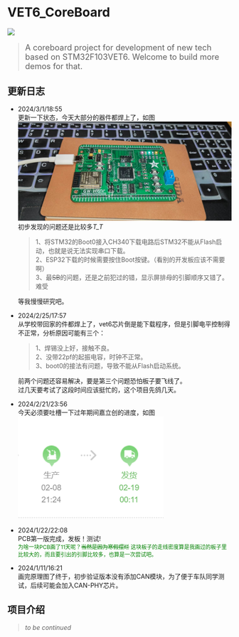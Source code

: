   # VET6_CoreBoard    
![](/pic/VET6-coreboard.1.png)
> <span style="font-size: 18px;">A coreboard project for development of new tech based on STM32F103VET6. Welcome to build more demos for that.</span>
## 更新日志  
  + 2024/3/1/18:55  
    更新一下状态，今天大部分的器件都焊上了，如图  
    ![](/pic/实物1.jpg)     
    初步发现的问题还是比较多*T_T*   
    >1、将STM32的Boot0接入CH340下载电路后STM32不能从Flash启动，也就是说无法实现串口下载。   
    2、ESP32下载的时候需要按住Boot按键。（看别的开发板应该不需要啊）    
    3、最~~SB~~的问题，还是之前犯过的错，显示屏排母的引脚顺序又错了。难受   
  
    等我慢慢研究吧。
  + 2024/2/25/17:57   
    从学校带回家的件都焊上了，vet6芯片倒是能下载程序，但是引脚电平控制得不正常，分析原因可能有三个：    
    > 1、焊锡没上好，接触不良。  
      2、没带22pf的起振电容，时钟不正常。   
      3、boot0的接法有问题，导致不能从Flash启动系统。 

    前两个问题还容易解决，要是第三个问题恐怕板子要飞线了。  
    过几天要考试了这段时间应该挺忙的，这个项目先鸽几天。  
  + 2024/2/21/23:56   
   今天必须要吐槽一下过年期间嘉立创的进度，如图     
   ![](/pic/Screenshot.png) 
  + 2024/1/22/22:08  
    PCB第一版完成，发板！测试!  
    <span style="font-size: 12px;color: green;">为啥一块PCB画了11天呢？~~当然是因为寒假摆烂~~  这块板子的走线密度算是我画过的板子里比较大的，而且要引出的引脚比较多，也算是一次尝试吧。</span>
  + 2024/1/11/16:21  
    画完原理图了终于，初步验证版本没有添加CAN模块，为了便于车队同学测试，后续可能会加入CAN-PHY芯片。
## 项目介绍 
> *to be continued*      